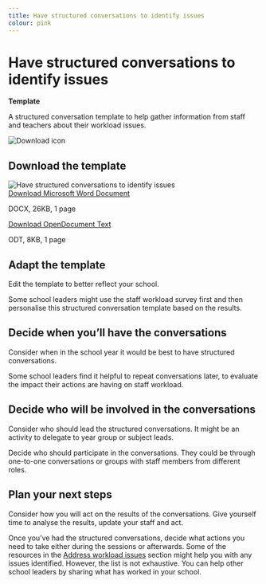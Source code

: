 ```yaml
---
title: Have structured conversations to identify issues
colour: pink
---
```


# Have structured conversations to identify issues

<strong class="govuk-tag">Template</strong>

A structured conversation template to help gather information from staff and
teachers about their workload issues.

<div class="govuk-grid-row dfe-width-container govuk-!-padding-bottom-6">
  <div class="govuk-grid-column-full">
    <div class="info-box">
      <div class="info-box__corner">
        <img src="/assets/images/download-icon.svg" alt="Download icon">
      </div>
      <h2 class="govuk-heading-m">
        Download the template
      </h2>
      <div class="govuk-grid-row info-box__download-content">
        <div class="govuk-grid-column-one-half">
          <img src="/assets/images/identify--have-structured-conversations-with-staff.jpg" alt="Have structured conversations to identify issues" class="dfe-file-preview-image">
        </div>
        <div class="govuk-grid-column-one-half">
          <a class="govuk-link--no-visited-state govuk-body" href="<%= @base_url %>/assets/files/Identify structured conversation template.docx">
            Download Microsoft Word Document
          </a>
          <p>
            DOCX, 26KB, 1 page
          </p>
          <a class="govuk-link--no-visited-state govuk-body" href="<%= @base_url %>/assets/files/Identify structured conversation template.odt">
            Download OpenDocument Text
          </a>
          <p>
            ODT, 8KB, 1 page
          </p>
        </div>
      </div>
    </div>
  </div>
</div>

## Adapt the template

Edit the template to better reflect your school.

Some school leaders might use the staff workload survey first and then
personalise this structured conversation template based on the results.

## Decide when you’ll have the conversations

Consider when in the school year it would be best to have structured
conversations.

Some school leaders find it helpful to repeat conversations later, to evaluate
the impact their actions are having on staff workload.

## Decide who will be involved in the conversations

Consider who should lead the structured conversations. It might be an activity
to delegate to year group or subject leads.

Decide who should participate in the conversations. They could be through
one-to-one conversations or groups with staff members from different roles.

## Plan your next steps

Consider how you will act on the results of the conversations. Give yourself
time to analyse the results, update your staff and act.

Once you’ve had the structured conversations, decide what actions you need to
take either during the sessions or afterwards. Some of the resources in the
[Address workload issues](/workload-reduction-toolkit/address-workload-issues/)
section might help you with any issues identified. However, the list is not
exhaustive. You can help other school leaders by sharing what has worked in your
school.
